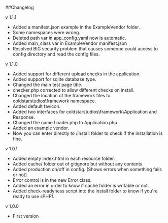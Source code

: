 ##Changelog

v 1.1.1

- Added a manifest.json example in the ExampleVendor folder.
- Some namespaces were wrong.
- Deleted path var in app_config.yaml now is automatic.
- Added main_class var in ExampleVendor manifest.json
- Resolved BIG security problem that causes someone could access to config directory and read the config files.

v 1.1.0

- Added support for different upload checks in the application.
- Added support for sqlite database type.
- Changed the main test page title.
- checker.php corrected to allow different checks on install.
- Changed the location of the framework files to coldstarstudios\framework namespace.
- Added default favicon.
- Added two interfaces for coldstarstudios\framework\Application and Response.
- Changed the name Loader.php to Application.php
- Added an example vendor.
- Now you can enter directly to /install folder to check if the installation is fine.

v 1.0.1

- Added empty index.html in each resource folder.
- Added cache/ folder out of gitignore but without any contents.
- Added production on/off in config. (Shows errors when something fails or not)
- Error control is in the new Error class.
- Added an error in order to know if cache folder is writable or not.
- Added check-readyness script into the install folder to know if you're ready to use sPHPf.

v 1.0.0

- First version